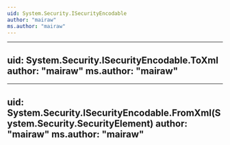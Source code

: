 ```yaml
---
uid: System.Security.ISecurityEncodable
author: "mairaw"
ms.author: "mairaw"
---
```


---
uid: System.Security.ISecurityEncodable.ToXml
author: "mairaw"
ms.author: "mairaw"
---

---
uid: System.Security.ISecurityEncodable.FromXml(System.Security.SecurityElement)
author: "mairaw"
ms.author: "mairaw"
---
